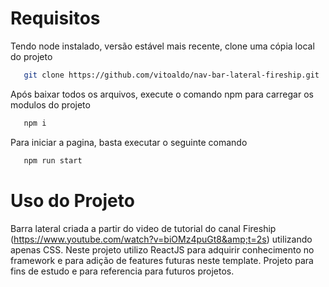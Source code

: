 <!-- Iniciando esse projeto -->
# Requisitos
Tendo node instalado, versão estável mais recente, clone uma cópia local do projeto

```sh
   git clone https://github.com/vitoaldo/nav-bar-lateral-fireship.git
   ```

Após baixar todos os arquivos, execute o comando npm para carregar os modulos do projeto

```sh
   npm i
   ```

Para iniciar a pagina, basta executar o seguinte comando

```sh
   npm run start
   ```


<!-- Uso deste projeto -->
# Uso do Projeto
Barra lateral criada a partir do video de tutorial do canal Fireship (https://www.youtube.com/watch?v=biOMz4puGt8&amp;t=2s) utilizando apenas CSS. 
Neste projeto utilizo ReactJS para adquirir conhecimento no framework e para adição de features futuras neste template.
Projeto para fins de estudo e para referencia para futuros projetos.